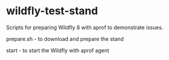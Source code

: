 # wildfly-test-stand
Scripts for preparing Wildfly 8 with aprof to demonstrate issues.

prepare.sh - to download and prepare the stand

start      - to start the Wildfly with aprof agent
